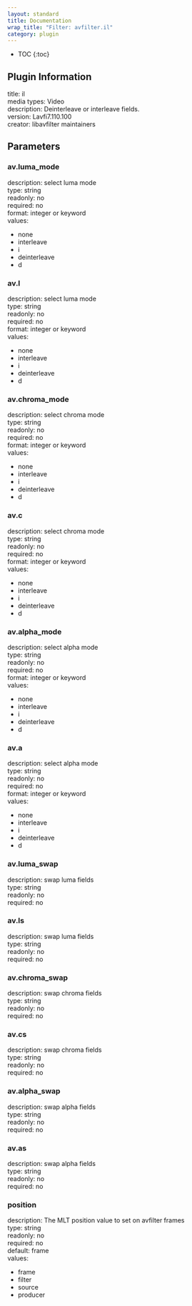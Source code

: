 ```yaml
---
layout: standard
title: Documentation
wrap_title: "Filter: avfilter.il"
category: plugin
---
```

* TOC
{:toc}

## Plugin Information

title: il  
media types:
Video  
description: Deinterleave or interleave fields.  
version: Lavfi7.110.100  
creator: libavfilter maintainers  

## Parameters

### av.luma_mode

  
description:
select luma mode  
type: string  
readonly: no  
required: no  
format: integer or keyword  
values:  

* none
* interleave
* i
* deinterleave
* d

### av.l

  
description:
select luma mode  
type: string  
readonly: no  
required: no  
format: integer or keyword  
values:  

* none
* interleave
* i
* deinterleave
* d

### av.chroma_mode

  
description:
select chroma mode  
type: string  
readonly: no  
required: no  
format: integer or keyword  
values:  

* none
* interleave
* i
* deinterleave
* d

### av.c

  
description:
select chroma mode  
type: string  
readonly: no  
required: no  
format: integer or keyword  
values:  

* none
* interleave
* i
* deinterleave
* d

### av.alpha_mode

  
description:
select alpha mode  
type: string  
readonly: no  
required: no  
format: integer or keyword  
values:  

* none
* interleave
* i
* deinterleave
* d

### av.a

  
description:
select alpha mode  
type: string  
readonly: no  
required: no  
format: integer or keyword  
values:  

* none
* interleave
* i
* deinterleave
* d

### av.luma_swap

  
description:
swap luma fields  
type: string  
readonly: no  
required: no  

### av.ls

  
description:
swap luma fields  
type: string  
readonly: no  
required: no  

### av.chroma_swap

  
description:
swap chroma fields  
type: string  
readonly: no  
required: no  

### av.cs

  
description:
swap chroma fields  
type: string  
readonly: no  
required: no  

### av.alpha_swap

  
description:
swap alpha fields  
type: string  
readonly: no  
required: no  

### av.as

  
description:
swap alpha fields  
type: string  
readonly: no  
required: no  

### position

  
description:
The MLT position value to set on avfilter frames  
type: string  
readonly: no  
required: no  
default: frame  
values:  

* frame
* filter
* source
* producer

